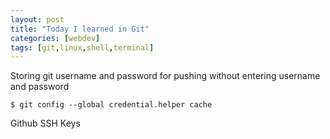 ```yaml
---
layout: post
title: "Today I learned in Git"
categories: [webdev]
tags: [git,linux,shell,terminal]
---
```

Storing git username and password for pushing without entering username and password 

`$ git config --global credential.helper cache`

Github SSH Keys

